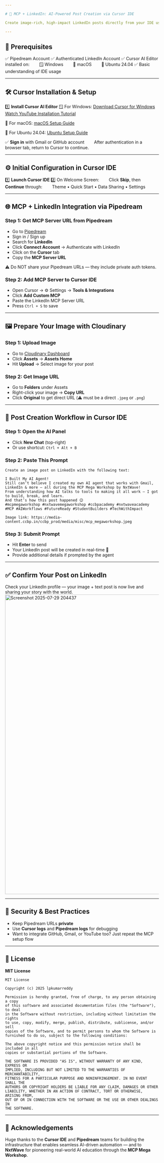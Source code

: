 ```yaml
---

# 📸 MCP + LinkedIn: AI-Powered Post Creation via Cursor IDE

Create image-rich, high-impact LinkedIn posts directly from your IDE using MCP integration with Pipedream and Cursor. Automate post generation with custom images and text using natural language prompts — perfect for showcasing your work, event participation, or project launches.

---
```


## 🧰 Prerequisites

✅ Pipedream Account
✅ Authenticated LinkedIn Account
✅ Cursor AI Editor installed on:
  🪟 Windows
  🍎 macOS
  🐧 Ubuntu 24.04
✅ Basic understanding of IDE usage

---

## 🛠️ Cursor Installation & Setup

1️⃣ **Install Cursor AI Editor**
🪟 For Windows:
[Download Cursor for Windows](https://www.cursor.so/download)
[Watch YouTube Installation Tutorial](https://www.youtube.com/results?search_query=cursor+ide+installation)

🍎 For macOS:
[macOS Setup Guide](https://www.cursor.so/docs)

🐧 For Ubuntu 24.04:
[Ubuntu Setup Guide](https://www.cursor.so/docs)

✅ **Sign in** with Gmail or GitHub account
  After authentication in a browser tab, return to Cursor to continue.

---

## ⚙️ Initial Configuration in Cursor IDE

1️⃣ **Launch Cursor IDE**
2️⃣ On Welcome Screen:
  Click **Skip**, then **Continue** through:
  Theme • Quick Start • Data Sharing • Settings

---

## 🌐 MCP + LinkedIn Integration via Pipedream

### Step 1: Get MCP Server URL from Pipedream

* Go to [Pipedream](https://pipedream.com)
* Sign in / Sign up
* Search for **LinkedIn**
* Click **Connect Account** → Authenticate with LinkedIn
* Click on the **Cursor** tab
* Copy the **MCP Server URL**

⚠️ Do NOT share your Pipedream URLs — they include private auth tokens.

### Step 2: Add MCP Server to Cursor IDE

* Open Cursor → ⚙️ Settings → **Tools & Integrations**
* Click **Add Custom MCP**
* Paste the LinkedIn MCP Server URL
* Press `Ctrl + S` to save

---

## 🖼️ Prepare Your Image with Cloudinary

### Step 1: Upload Image

* Go to [Cloudinary Dashboard](https://cloudinary.com)
* Click **Assets** → **Assets Home**
* Hit **Upload** → Select image for your post

### Step 2: Get Image URL

* Go to **Folders** under Assets
* Right-click your image → **Copy URL**
* Click **Original** to get direct URL (⚠️ must be a direct `.jpeg` or `.png`)

---

## 🤖 Post Creation Workflow in Cursor IDE

### Step 1: Open the AI Panel

* Click **New Chat** (top-right)
* Or use shortcut: `Ctrl + Alt + B`

### Step 2: Paste This Prompt

```plaintext
Create an image post on LinkedIn with the following text:

I Built My AI Agent!  
Still can’t believe I created my own AI agent that works with Gmail, LinkedIn & more — all during the MCP Mega Workshop by NxtWave!  
From understanding how AI talks to tools to making it all work — I got to build, break, and learn.  
And that’s how this post happened 😉  
#mcpmegaworkshop #nxtwavemegaworkshop #ccbpacademy #nxtwaveacademy #MCP #AIWorkflows #FutureReady #StudentBuilders #TechWithImpact  

Image link: https://media-content.ccbp.in/ccbp_prod/media/misc/mcp_megaworkshop.jpeg
```

### Step 3: Submit Prompt

* Hit **Enter** to send
* Your LinkedIn post will be created in real-time 🎉
* Provide additional details if prompted by the agent

---

## ✅ Confirm Your Post on LinkedIn

Check your LinkedIn profile — your image + text post is now live and sharing your story with the world.
<img width="1909" height="979" alt="Screenshot 2025-07-29 204437" src="https://github.com/user-attachments/assets/45aafd46-5cb5-4871-b9d8-e93416e9533e" />

---

## 🔐 Security & Best Practices

* Keep Pipedream URLs **private**
* Use **Cursor logs** and **Pipedream logs** for debugging
* Want to integrate GitHub, Gmail, or YouTube too? Just repeat the MCP setup flow

---

## 📄 License

**MIT License**

```
MIT License

Copyright (c) 2025 lpkumarreddy

Permission is hereby granted, free of charge, to any person obtaining a copy
of this software and associated documentation files (the "Software"), to deal
in the Software without restriction, including without limitation the rights
to use, copy, modify, merge, publish, distribute, sublicense, and/or sell
copies of the Software, and to permit persons to whom the Software is
furnished to do so, subject to the following conditions:

The above copyright notice and this permission notice shall be included in all
copies or substantial portions of the Software.

THE SOFTWARE IS PROVIDED "AS IS", WITHOUT WARRANTY OF ANY KIND, EXPRESS OR
IMPLIED, INCLUDING BUT NOT LIMITED TO THE WARRANTIES OF MERCHANTABILITY,
FITNESS FOR A PARTICULAR PURPOSE AND NONINFRINGEMENT. IN NO EVENT SHALL THE
AUTHORS OR COPYRIGHT HOLDERS BE LIABLE FOR ANY CLAIM, DAMAGES OR OTHER
LIABILITY, WHETHER IN AN ACTION OF CONTRACT, TORT OR OTHERWISE, ARISING FROM,
OUT OF OR IN CONNECTION WITH THE SOFTWARE OR THE USE OR OTHER DEALINGS IN
THE SOFTWARE.
```

---

## 🙌 Acknowledgements

Huge thanks to the **Cursor IDE** and **Pipedream** teams for building the infrastructure that enables seamless AI-driven automation — and to **NxtWave** for pioneering real-world AI education through the **MCP Mega Workshop**.
